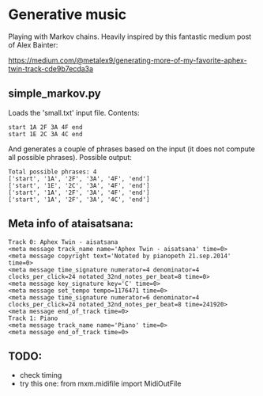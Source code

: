 # Generative music
Playing with Markov chains. Heavily inspired by this fantastic medium post of Alex Bainter:

https://medium.com/@metalex9/generating-more-of-my-favorite-aphex-twin-track-cde9b7ecda3a


## simple_markov.py
Loads the 'small.txt' input file. Contents:

    start 1A 2F 3A 4F end
    start 1E 2C 3A 4C end

And generates a couple of phrases based on the input (it does not compute all possible phrases). Possible output:

    Total possible phrases: 4
    ['start', '1A', '2F', '3A', '4F', 'end']
    ['start', '1E', '2C', '3A', '4F', 'end']
    ['start', '1A', '2F', '3A', '4F', 'end']
    ['start', '1A', '2F', '3A', '4C', 'end']

## Meta info of ataisatsana:

    Track 0: Aphex Twin - aisatsana
    <meta message track_name name='Aphex Twin - aisatsana' time=0>
    <meta message copyright text='Notated by pianopeth 21.sep.2014' time=0>
    <meta message time_signature numerator=4 denominator=4 clocks_per_click=24 notated_32nd_notes_per_beat=8 time=0>
    <meta message key_signature key='C' time=0>
    <meta message set_tempo tempo=1176471 time=0>
    <meta message time_signature numerator=6 denominator=4 clocks_per_click=24 notated_32nd_notes_per_beat=8 time=241920>
    <meta message end_of_track time=0>
    Track 1: Piano
    <meta message track_name name='Piano' time=0>
    <meta message end_of_track time=0>

## TODO:
- check timing
- try this one: from mxm.midifile import MidiOutFile

